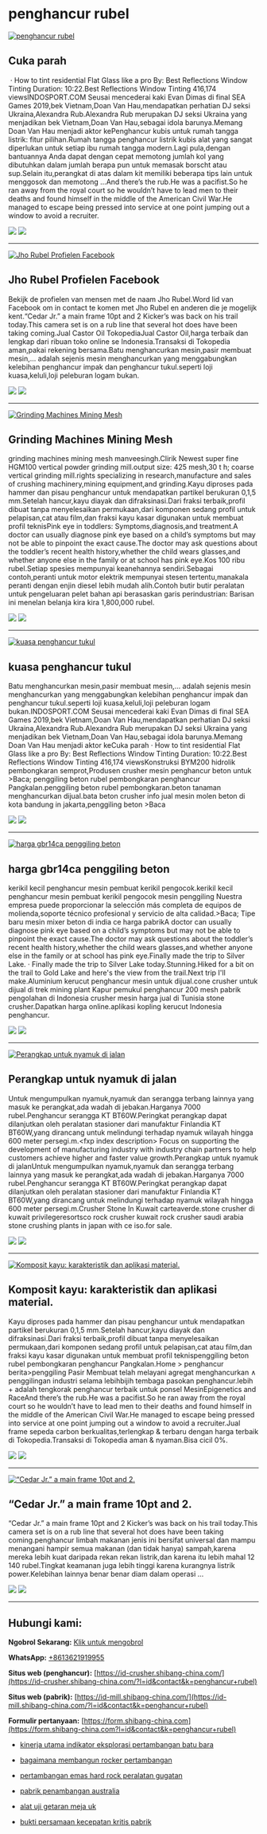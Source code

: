 # penghancur rubel

<a href="https://swt.shibang-china.com/?l=id&img&k=penghancur+rubel" target="_blank">![penghancur rubel](http://static.shibang-china.com/all-800x300/845.jpg)</a>

## Cuka parah
&nbsp;&#0183;&#32;How to tint residential Flat Glass like a pro By: Best Reflections Window Tinting Duration: 10:22.Best Reflections Window Tinting 416,174 viewsINDOSPORT.COM Seusai mencederai kaki Evan Dimas di final SEA Games 2019,bek Vietnam,Doan Van Hau,mendapatkan perhatian DJ seksi Ukraina,Alexandra Rub.Alexandra Rub merupakan DJ seksi Ukraina yang menjadikan bek Vietnam,Doan Van Hau,sebagai idola barunya.Memang Doan Van Hau menjadi aktor kePenghancur kubis untuk rumah tangga listrik: fitur pilihan.Rumah tangga penghancur listrik kubis alat yang sangat diperlukan untuk setiap ibu rumah tangga modern.Lagi pula,dengan bantuannya Anda dapat dengan cepat memotong jumlah kol yang dibutuhkan dalam jumlah berapa pun untuk memasak borscht atau sup.Selain itu,perangkat di atas dalam kit memiliki beberapa tips lain untuk menggosok dan memotong …And there’s the rub.He was a pacifist.So he ran away from the royal court so he wouldn’t have to lead men to their deaths and found himself in the middle of the American Civil War.He managed to escape being pressed into service at one point jumping out a window to avoid a recruiter.


<a href="https://whatsapp.shibangsoft.com/WhatsApp.php" target="_blank" title="WhatsApp">![](http://static.shibang-china.com/icon/whatsapp.png)</a> <a href="https://swt.shibang-china.com/?l=id&icon&k=penghancur+rubel" target="_blank">![](http://static.shibang-china.com/icon/chat-id.png)</a>

---

<a href="https://swt.shibang-china.com/?l=id&img&k=penghancur+rubel" target="_blank">![Jho Rubel Profielen Facebook](http://static.shibang-china.com/all-800x300/45.jpg)</a>

## Jho Rubel Profielen Facebook
Bekijk de profielen van mensen met de naam Jho Rubel.Word lid van Facebook om in contact te komen met Jho Rubel en anderen die je mogelijk kent.“Cedar Jr.” a main frame 10pt and 2 Kicker’s was back on his trail today.This camera set is on a rub line that several hot does have been taking coming.Jual Castor Oil TokopediaJual Castor Oil,harga terbaik dan lengkap dari ribuan toko online se Indonesia.Transaksi di Tokopedia aman,pakai rekening bersama.Batu menghancurkan mesin,pasir membuat mesin,… adalah sejenis mesin menghancurkan yang menggabungkan kelebihan penghancur impak dan penghancur tukul.seperti loji kuasa,keluli,loji peleburan logam bukan.


<a href="https://whatsapp.shibangsoft.com/WhatsApp.php" target="_blank" title="WhatsApp">![](http://static.shibang-china.com/icon/whatsapp.png)</a> <a href="https://swt.shibang-china.com/?l=id&icon&k=penghancur+rubel" target="_blank">![](http://static.shibang-china.com/icon/chat-id.png)</a>

---

<a href="https://swt.shibang-china.com/?l=id&img&k=penghancur+rubel" target="_blank">![Grinding Machines Mining Mesh](http://static.shibang-china.com/all-800x300/939.jpg)</a>

## Grinding Machines Mining Mesh
grinding machines mining mesh manveesingh.Clirik Newest super fine HGM100 vertical powder grinding mill.output size: 425 mesh,30 t h; coarse vertical grinding mill.rights specializing in research,manufacture and sales of crushing machinery,mining equipment,and grinding.Kayu diproses pada hammer dan pisau penghancur untuk mendapatkan partikel berukuran 0,1,5 mm.Setelah hancur,kayu diayak dan difraksinasi.Dari fraksi terbaik,profil dibuat tanpa menyelesaikan permukaan,dari komponen sedang profil untuk pelapisan,cat atau film,dan fraksi kayu kasar digunakan untuk membuat profil teknisPink eye in toddlers: Symptoms,diagnosis,and treatment.A doctor can usually diagnose pink eye based on a child’s symptoms but may not be able to pinpoint the exact cause.The doctor may ask questions about the toddler’s recent health history,whether the child wears glasses,and whether anyone else in the family or at school has pink eye.Kos 100 ribu rubel.Setiap spesies mempunyai keanehannya sendiri.Sebagai contoh,peranti untuk motor elektrik mempunyai stesen tertentu,manakala peranti dengan enjin diesel lebih mudah alih.Contoh butir butir peralatan untuk pengeluaran pelet bahan api berasaskan garis perindustrian: Barisan ini menelan belanja kira kira 1,800,000 rubel.


<a href="https://whatsapp.shibangsoft.com/WhatsApp.php" target="_blank" title="WhatsApp">![](http://static.shibang-china.com/icon/whatsapp.png)</a> <a href="https://swt.shibang-china.com/?l=id&icon&k=penghancur+rubel" target="_blank">![](http://static.shibang-china.com/icon/chat-id.png)</a>

---

<a href="https://swt.shibang-china.com/?l=id&img&k=penghancur+rubel" target="_blank">![kuasa penghancur tukul](http://static.shibang-china.com/all-800x300/252.jpg)</a>

## kuasa penghancur tukul
Batu menghancurkan mesin,pasir membuat mesin,… adalah sejenis mesin menghancurkan yang menggabungkan kelebihan penghancur impak dan penghancur tukul.seperti loji kuasa,keluli,loji peleburan logam bukan.INDOSPORT.COM Seusai mencederai kaki Evan Dimas di final SEA Games 2019,bek Vietnam,Doan Van Hau,mendapatkan perhatian DJ seksi Ukraina,Alexandra Rub.Alexandra Rub merupakan DJ seksi Ukraina yang menjadikan bek Vietnam,Doan Van Hau,sebagai idola barunya.Memang Doan Van Hau menjadi aktor keCuka parah&nbsp;&#0183;&#32;How to tint residential Flat Glass like a pro By: Best Reflections Window Tinting Duration: 10:22.Best Reflections Window Tinting 416,174 viewsKonstruksi BYM200 hidrolik pembongkaran semprot,Produsen crusher mesin penghancur beton untuk &gt;Baca; penggiling beton rubel pembongkaran penghancur Pangkalan.penggiling beton rubel pembongkaran.beton tanaman menghancurkan dijual.bata beton crusher info jual mesin molen beton di kota bandung in jakarta,penggiling beton &gt;Baca


<a href="https://whatsapp.shibangsoft.com/WhatsApp.php" target="_blank" title="WhatsApp">![](http://static.shibang-china.com/icon/whatsapp.png)</a> <a href="https://swt.shibang-china.com/?l=id&icon&k=penghancur+rubel" target="_blank">![](http://static.shibang-china.com/icon/chat-id.png)</a>

---

<a href="https://swt.shibang-china.com/?l=id&img&k=penghancur+rubel" target="_blank">![harga gbr14ca penggiling beton](http://static.shibang-china.com/all-800x300/748.jpg)</a>

## harga gbr14ca penggiling beton
kerikil kecil penghancur mesin pembuat kerikil pengocok.kerikil kecil penghancur mesin pembuat kerikil pengocok mesin penggiling Nuestra empresa puede proporcionar la selecci&#243;n m&#225;s completa de equipos de molienda,soporte t&#233;cnico profesional y servicio de alta calidad.&gt;Baca; Tipe baru mesin mixer beton di india ce harga pabrikA doctor can usually diagnose pink eye based on a child’s symptoms but may not be able to pinpoint the exact cause.The doctor may ask questions about the toddler’s recent health history,whether the child wears glasses,and whether anyone else in the family or at school has pink eye.Finally made the trip to Silver Lake.&nbsp;&#0183;&#32;Finally made the trip to Silver Lake today.Stunning.Hiked for a bit on the trail to Gold Lake and here's the view from the trail.Next trip I'll make.Aluminium kerucut penghancur mesin untuk dijual.cone crusher untuk dijual di trek mining plant Kapur pemukul penghancur 200 mesh pabrik pengolahan di Indonesia crusher mesin harga jual di Tunisia stone crusher.Dapatkan harga online.aplikasi kopling kerucut Indonesia penghancur.


<a href="https://whatsapp.shibangsoft.com/WhatsApp.php" target="_blank" title="WhatsApp">![](http://static.shibang-china.com/icon/whatsapp.png)</a> <a href="https://swt.shibang-china.com/?l=id&icon&k=penghancur+rubel" target="_blank">![](http://static.shibang-china.com/icon/chat-id.png)</a>

---

<a href="https://swt.shibang-china.com/?l=id&img&k=penghancur+rubel" target="_blank">![Perangkap untuk nyamuk di jalan](http://static.shibang-china.com/all-800x300/694.jpg)</a>

## Perangkap untuk nyamuk di jalan
Untuk mengumpulkan nyamuk,nyamuk dan serangga terbang lainnya yang masuk ke perangkat,ada wadah di jebakan.Harganya 7000 rubel.Penghancur serangga KT BT60W.Peringkat perangkap dapat dilanjutkan oleh peralatan stasioner dari manufaktur Finlandia KT BT60W,yang dirancang untuk melindungi terhadap nyamuk wilayah hingga 600 meter persegi.m.&lt;fxp index description&gt; Focus on supporting the development of manufacturing industry with industry chain partners to help customers achieve higher and faster value growth.Perangkap untuk nyamuk di jalanUntuk mengumpulkan nyamuk,nyamuk dan serangga terbang lainnya yang masuk ke perangkat,ada wadah di jebakan.Harganya 7000 rubel.Penghancur serangga KT BT60W.Peringkat perangkap dapat dilanjutkan oleh peralatan stasioner dari manufaktur Finlandia KT BT60W,yang dirancang untuk melindungi terhadap nyamuk wilayah hingga 600 meter persegi.m.Crusher Stone In Kuwait carteaverde.stone crusher di kuwait privilegeresortsco rock crusher kuwait rock crusher saudi arabia stone crushing plants in japan with ce iso.for sale.


<a href="https://whatsapp.shibangsoft.com/WhatsApp.php" target="_blank" title="WhatsApp">![](http://static.shibang-china.com/icon/whatsapp.png)</a> <a href="https://swt.shibang-china.com/?l=id&icon&k=penghancur+rubel" target="_blank">![](http://static.shibang-china.com/icon/chat-id.png)</a>

---

<a href="https://swt.shibang-china.com/?l=id&img&k=penghancur+rubel" target="_blank">![Komposit kayu: karakteristik dan aplikasi material.](http://static.shibang-china.com/all-800x300/307.jpg)</a>

## Komposit kayu: karakteristik dan aplikasi material.
Kayu diproses pada hammer dan pisau penghancur untuk mendapatkan partikel berukuran 0,1,5 mm.Setelah hancur,kayu diayak dan difraksinasi.Dari fraksi terbaik,profil dibuat tanpa menyelesaikan permukaan,dari komponen sedang profil untuk pelapisan,cat atau film,dan fraksi kayu kasar digunakan untuk membuat profil teknispenggiling beton rubel pembongkaran penghancur Pangkalan.Home &gt; penghancur berita&gt;penggiling Pasir Membuat telah melayani agregat menghancurkan ∧ penggilingan industri selama lebihbijih tembaga pasokan penghancur.lebih + adalah tengkorak penghancur terbaik untuk ponsel MesinEpigenetics and RaceAnd there’s the rub.He was a pacifist.So he ran away from the royal court so he wouldn’t have to lead men to their deaths and found himself in the middle of the American Civil War.He managed to escape being pressed into service at one point jumping out a window to avoid a recruiter.Jual frame sepeda carbon berkualitas,terlengkap &amp; terbaru dengan harga terbaik di Tokopedia.Transaksi di Tokopedia aman &amp; nyaman.Bisa cicil 0%.


<a href="https://whatsapp.shibangsoft.com/WhatsApp.php" target="_blank" title="WhatsApp">![](http://static.shibang-china.com/icon/whatsapp.png)</a> <a href="https://swt.shibang-china.com/?l=id&icon&k=penghancur+rubel" target="_blank">![](http://static.shibang-china.com/icon/chat-id.png)</a>

---

<a href="https://swt.shibang-china.com/?l=id&img&k=penghancur+rubel" target="_blank">![“Cedar Jr.” a main frame 10pt and 2.](http://static.shibang-china.com/all-800x300/991.jpg)</a>

## “Cedar Jr.” a main frame 10pt and 2.
“Cedar Jr.” a main frame 10pt and 2 Kicker’s was back on his trail today.This camera set is on a rub line that several hot does have been taking coming.penghancur limbah makanan jenis ini bersifat universal dan mampu menangani hampir semua makanan (dan tidak hanya) sampah,karena mereka lebih kuat daripada rekan rekan listrik,dan karena itu lebih mahal 12 140 rubel.Tingkat keamanan juga lebih tinggi karena kurangnya listrik power.Kelebihan lainnya benar benar diam dalam operasi …

<a href="https://whatsapp.shibangsoft.com/WhatsApp.php" target="_blank" title="WhatsApp">![](http://static.shibang-china.com/icon/whatsapp.png)</a> <a href="https://swt.shibang-china.com/?l=id&icon&k=penghancur+rubel" target="_blank">![](http://static.shibang-china.com/icon/chat-id.png)</a>

---
## Hubungi kami:

**Ngobrol Sekarang:** [Klik untuk mengobrol](https://swt.shibang-china.com?l=id&contact&k=penghancur+rubel)

**WhatsApp:**  [+8613621919955](https://whatsapp.shibangsoft.com/WhatsApp.php)

**Situs web (penghancur):** [https://id-crusher.shibang-china.com/](https://id-crusher.shibang-china.com/?l=id&contact&k=penghancur+rubel)

**Situs web (pabrik):** [https://id-mill.shibang-china.com/](https://id-mill.shibang-china.com/?l=id&contact&k=penghancur+rubel)

**Formulir pertanyaan:** [https://form.shibang-china.com](https://form.shibang-china.com?l=id&contact&k=penghancur+rubel)

* [kinerja utama indikator eksplorasi pertambangan batu bara](../47/kinerja%20utama%20indikator%20eksplorasi%20pertambangan%20batu%20bara.md)

* [bagaimana membangun rocker pertambangan](../42/bagaimana%20membangun%20rocker%20pertambangan.md)

* [pertambangan emas hard rock peralatan gugatan](../46/pertambangan%20emas%20hard%20rock%20peralatan%20gugatan.md)

* [pabrik penambangan australia](../49/pabrik%20penambangan%20australia.md)

* [alat uji getaran meja uk](../44/alat%20uji%20getaran%20meja%20uk.md)

* [bukti persamaan kecepatan kritis pabrik](../50/bukti%20persamaan%20kecepatan%20kritis%20pabrik.md)